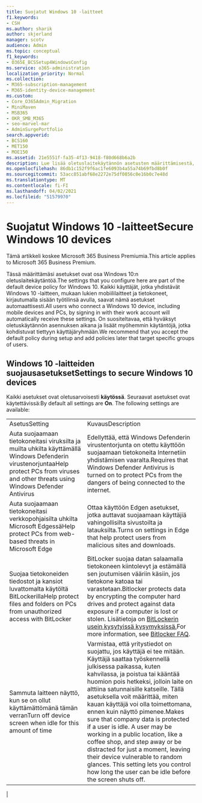 ```yaml
---
title: Suojatut Windows 10 -laitteet
f1.keywords:
- CSH
ms.author: sharik
author: skjerland
manager: scotv
audience: Admin
ms.topic: conceptual
f1_keywords:
- O365E_BCSSetup4WindowsConfig
ms.service: o365-administration
localization_priority: Normal
ms.collection:
- M365-subscription-management
- M365-identity-device-management
ms.custom:
- Core_O365Admin_Migration
- MiniMaven
- MSB365
- OKR_SMB_M365
- seo-marvel-mar
- AdminSurgePortfolio
search.appverid:
- BCS160
- MET150
- MOE150
ms.assetid: 21e5551f-fa35-4f13-9418-f80d668b6a2b
description: Lue lisää oletuslaitekäytännön asetusten määrittämisestä, jonka mikä tahansa Windows 10 -laite saa, kun kirjaudut sisään hänen työ- tai koulutiliinsä.
ms.openlocfilehash: 86db1c152f9f6ac1fe6093b4a55a74b69fbd8b0f
ms.sourcegitcommit: 53acc851abf68e2272e75df0856c0e16b0c7e48d
ms.translationtype: MT
ms.contentlocale: fi-FI
ms.lasthandoff: 04/02/2021
ms.locfileid: "51579970"
---
```

# <a name="secure-windows-10-devices"></a><span data-ttu-id="bb3f5-103">Suojatut Windows 10 -laitteet</span><span class="sxs-lookup"><span data-stu-id="bb3f5-103">Secure Windows 10 devices</span></span>

<span data-ttu-id="bb3f5-104">Tämä artikkeli koskee Microsoft 365 Business Premiumia.</span><span class="sxs-lookup"><span data-stu-id="bb3f5-104">This article applies to Microsoft 365 Business Premium.</span></span>

<span data-ttu-id="bb3f5-105">Tässä määrittämäsi asetukset ovat osa Windows 10:n oletuslaitekäytäntöä.</span><span class="sxs-lookup"><span data-stu-id="bb3f5-105">The settings that you configure here are part of the default device policy for Windows 10.</span></span> <span data-ttu-id="bb3f5-106">Kaikki käyttäjät, jotka yhdistävät Windows 10 -laitteen, mukaan lukien mobiililaitteet ja tietokoneet, kirjautumalla sisään työtilinsä avulla, saavat nämä asetukset automaattisesti.</span><span class="sxs-lookup"><span data-stu-id="bb3f5-106">All users who connect a Windows 10 device, including mobile devices and PCs, by signing in with their work account will automatically receive these settings.</span></span> <span data-ttu-id="bb3f5-107">On suositeltavaa, että hyväksyt oletuskäytännön asennuksen aikana ja lisäät myöhemmin käytäntöjä, jotka kohdistuvat tiettyyn käyttäjäryhmään.</span><span class="sxs-lookup"><span data-stu-id="bb3f5-107">We recommend that you accept the default policy during setup and add policies later that target specific groups of users.</span></span>
  
## <a name="settings-to-secure-windows-10-devices"></a><span data-ttu-id="bb3f5-108">Windows 10 -laitteiden suojausasetukset</span><span class="sxs-lookup"><span data-stu-id="bb3f5-108">Settings to secure Windows 10 devices</span></span>

<span data-ttu-id="bb3f5-p102">Kaikki asetukset ovat oletusarvoisesti **käytössä**. Seuraavat asetukset ovat käytettävissä:</span><span class="sxs-lookup"><span data-stu-id="bb3f5-p102">By default all settings are **On**. The following settings are available:</span></span>
  
|||
|:-----|:-----|
|<span data-ttu-id="bb3f5-111">Asetus</span><span class="sxs-lookup"><span data-stu-id="bb3f5-111">Setting</span></span>  <br/> |<span data-ttu-id="bb3f5-112">Kuvaus</span><span class="sxs-lookup"><span data-stu-id="bb3f5-112">Description</span></span>  <br/> |
|<span data-ttu-id="bb3f5-113">Auta suojaamaan tietokoneitasi viruksilta ja muilta uhkilta käyttämällä Windows Defenderin virustenorjuntaa</span><span class="sxs-lookup"><span data-stu-id="bb3f5-113">Help protect PCs from viruses and other threats using Windows Defender Antivirus</span></span>  <br/> |<span data-ttu-id="bb3f5-114">Edellyttää, että Windows Defenderin virustentorjunta on otettu käyttöön suojaamaan tietokoneita Internetiin yhdistämisen vaaralta.</span><span class="sxs-lookup"><span data-stu-id="bb3f5-114">Requires that Windows Defender Antivirus is turned on to protect PCs from the dangers of being connected to the internet.</span></span>  <br/> |
|<span data-ttu-id="bb3f5-115">Auta suojaamaan tietokoneitasi verkkopohjaisilta uhkilta Microsoft Edgessä</span><span class="sxs-lookup"><span data-stu-id="bb3f5-115">Help protect PCs from web-based threats in Microsoft Edge</span></span>  <br/> |<span data-ttu-id="bb3f5-116">Ottaa käyttöön Edgen asetukset, jotka auttavat suojaamaan käyttäjiä vahingollisilta sivustoilta ja latauksilta.</span><span class="sxs-lookup"><span data-stu-id="bb3f5-116">Turns on settings in Edge that help protect users from malicious sites and downloads.</span></span>  <br/> |
|<span data-ttu-id="bb3f5-117">Suojaa tietokoneiden tiedostot ja kansiot luvattomalta käytöltä BitLockerilla</span><span class="sxs-lookup"><span data-stu-id="bb3f5-117">Help protect files and folders on PCs from unauthorized access with BitLocker</span></span>  <br/> |<span data-ttu-id="bb3f5-118">BitLocker suojaa datan salaamalla tietokoneen kiintolevyt ja estämällä sen joutumisen vääriin käsiin, jos tietokone katoaa tai varastetaan.</span><span class="sxs-lookup"><span data-stu-id="bb3f5-118">Bitlocker protects data by encrypting the computer hard drives and protect against data exposure if a computer is lost or stolen.</span></span> <span data-ttu-id="bb3f5-119">Lisätietoja on [BitLockerin usein kysytyissä kysymyksissä.](/windows/security/information-protection/bitlocker/bitlocker-frequently-asked-questions)</span><span class="sxs-lookup"><span data-stu-id="bb3f5-119">For more information, see [Bitlocker FAQ](/windows/security/information-protection/bitlocker/bitlocker-frequently-asked-questions).</span></span>  <br/> |
|<span data-ttu-id="bb3f5-120">Sammuta laitteen näyttö, kun se on ollut käyttämättömänä tämän verran</span><span class="sxs-lookup"><span data-stu-id="bb3f5-120">Turn off device screen when idle for this amount of time</span></span>  <br/> |<span data-ttu-id="bb3f5-p104">Varmistaa, että yritystiedot on suojattu, jos käyttäjä ei tee mitään. Käyttäjä saattaa työskennellä julkisessa paikassa, kuten kahvilassa, ja poistua tai kääntää huomion pois hetkeksi, jolloin laite on alttiina satunnaisille katseille. Tällä asetuksella voit määrittää, miten kauan käyttäjä voi olla toimettomana, ennen kuin näyttö pimenee.</span><span class="sxs-lookup"><span data-stu-id="bb3f5-p104">Makes sure that company data is protected if a user is idle. A user may be working in a public location, like a coffee shop, and step away or be distracted for just a moment, leaving their device vulnerable to random glances. This setting lets you control how long the user can be idle before the screen shuts off.</span></span>  <br/> |
|